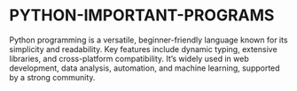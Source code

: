 # PYTHON-IMPORTANT-PROGRAMS
Python programming is a versatile, beginner-friendly language known for its simplicity and readability. Key features include dynamic typing, extensive libraries, and cross-platform compatibility. It’s widely used in web development, data analysis, automation, and machine learning, supported by a strong community.
